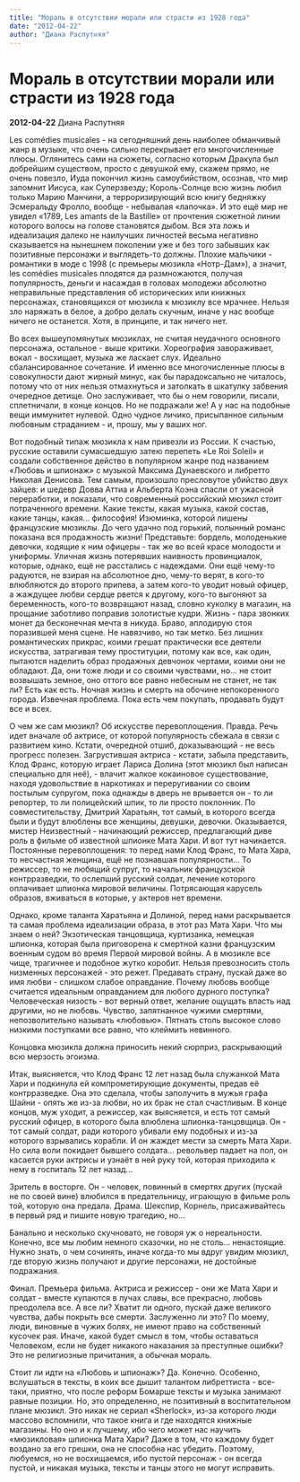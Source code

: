 ```yaml
---
title: "Мораль в отсутствии морали или страсти из 1928 года"
date: "2012-04-22"
author: "Диана Распутняя"
---
```


# Мораль в отсутствии морали или страсти из 1928 года

**2012-04-22** Диана Распутняя

Les comédies musicales - на сегодняшний день наиболее обманчивый жанр в музыке, что очень сильно перекрывает его многочисленные плюсы. Оглянитесь сами на сюжеты, согласно которым Дракула был добрейшим существом, просто с девушкой ему, скажем прямо, не очень повезло, Иуда покончил жизнь самоубийством, осознав, что мир запомнит Иисуса, как Суперзвезду; Король-Солнце всю жизнь любил только Марию Манчини, а терроризирующий всю книгу бедняжку Эсмеральду Фролло, вообще - небывалая «лапочка». И это ещё мир не увидел «1789, Les amants de la Bastille» от прочтения сюжетной линии которого волосы на голове становятся дыбом. Вся эта ложь и идеализация далеко не наилучших личностей весьма негативно сказывается на нынешнем поколении уже и без того забывших как позитивные персонажи и выглядеть-то должны. Плохие мальчики - романтики в моде с 1998 (с премьеры мюзикла «Нотр-Дам»), а значит, les comédies musicales плодятся да размножаются, получая популярность, деньги и насаждая в головах молодежи абсолютно неправильные представления об исторических или книжных персонажах, становящихся от мюзикла к мюзиклу все мрачнее. Нельзя зло наряжать в белое, а добро делать скучным, иначе у нас вообще ничего не останется. Хотя, в принципе, и так ничего нет.

Во всех вышеупомянутых мюзиклах, не считая неудачного основного персонажа, остальное - выше критики. Хореография завораживает, вокал - восхищает, музыка же ласкает слух. Идеально сбалансированное сочетание. И именно все многочисленные плюсы в совокупности дают жирный минус, как бы парадоксально не читалось, потому что от них нельзя отмахнуться и затолкать в шкатулку забвения очередное детище. Оно заслуживает, что бы о нем говорили, писали, сплетничали, в конце концов. Но не подражали же! А у нас на подобные вещи иммунитет нулевой. Одно чудное личико, присыпанное сильным любовным страданием - и, прошу, мы у ваших ног.

Вот подобный типаж мюзикла к нам привезли из России. К счастью, русские оставили сумасшедшую затею перепеть «Le Roi Soleil» и создали собственное действо в популярном жанре под названием «Любовь и шпионаж» с музыкой Максима Дунаевского и либретто Николая Денисова. Тем самым, произошло пресловутое убийство двух зайцев: и шедевр Довва Аттиа и Альберта Коэна спасли от ужасной переработки, и показали, что современный российский мюзикл стоит потраченного времени. Какие тексты, какая музыка, какой состав, какие танцы, какая... философия! Изюминка, которой лишены французские мюзиклы. До чего удачно под горький, полынный романс показана вся продажность жизни! Представьте: бордель, молоденькие девочки, ходящие к ним офицеры - так же во всей красе молодости и униформы. Уличная жизнь потерявших наивность провинциалок, которые, однако, ещё не расстались с надеждами. Они ещё чему-то радуются, не взирая на абсолютное дно, чему-то верят, в кого-то влюбляются до второго припева, а затем кого-то уводит новый офицер, а жаждущее любви сердце рвется к другому, кого-то выгоняют за беременность, кого-то возвращают назад, словно куколку в магазин, на прощание заботливо поправив золотистые кудри. Жизнь - пара звонких монет да бесконечная мечта в никуда. Браво, аплодирую стоя поразившей меня сцене. Не навязчиво, но так метко. Без лишних романтических прикрас, коими грешат практически все деятели искусства, затрагивая тему проституции, потому как все, как один, пытаются наделить образ продажных девчонок чертами, коими они не обладают. Да, они тоже люди и со своими чувствами, но... не стоит возвышать земное, оно оттого все равно небесным не станет, не так ли? Есть как есть. Ночная жизнь и смерть на обочине непокоренного города. Извечная проблема. Пока есть чем покупать, продавать будут все и всех.

О чем же сам мюзикл? Об искусстве перевоплощения. Правда. Речь идет вначале об актрисе, от которой популярность сбежала в связи с развитием кино. Кстати, очередной отшиб, доказывающий - не весь прогресс полезен. Загрустившая актриса - кстати, забыла представить, Клод Франс, которую играет Лариса Долина (этот мюзикл был написан специально для неё), - влачит жалкое кокаиновое существование, находя удовольствие в наркотиках и переругивании со своим постылым супругом, пока однажды в дверь не врывается он - то ли репортер, то ли полицейский шпик, то ли просто поклонник. По совместительству, Дмитрий Харатьян, тот самый, в которого всегда были и будут влюблены все женщины, девушки, девочки. Оказывается, мистер Неизвестный - начинающий режиссер, предлагающий диве роль в фильме об известной шпионке Мата Хари. И вот тут начинается. Постоянные перевоплощения: то перед нами Клод Франс, то Мата Хара, то несчастная женщина, ещё не познавшая популярности... То режиссер, то не любящий супруг, то начальник французской контрразведки, то ослепший русский солдат, лечение которого оплачивает шпионка мировой величины. Потрясающая карусель образов, вживаться в которые, у актеров нет времени.

Однако, кроме таланта Харатьяна и Долиной, перед нами раскрывается та самая проблема идеализации образа, в этот раз Мата Хари. Что мы знаем о ней? Экзотическая танцовщица, куртизанка, немецкая шпионка, которая была приговорена к смертной казни французским военным судом во время Первой мировой войны. А в мюзикле все чище, трагичнее и подобное жутко коробит. Нельзя превозносить столь низменных персонажей - это режет. Предавать страну, пускай даже во имя любви - слишком слабое оправдание. Почему любовь вообще считается идеальным оправданием для любого дурного поступка? Человеческая низость - вот верный ответ, желание ощущать власть над другими, но не любовь. Чувство, запятнанное чужими смертями, непозволительно называть «любовью». Пятнать столь высокое слово низкими поступками все равно, что клеймить невинного.

Концовка мюзикла должна приносить некий сюрприз, раскрывающий всю мерзость эгоизма.

Итак, выясняется, что Клод Франс 12 лет назад была служанкой Мата Хари и подкинула ей компрометирующие документы, предав её контрразведке. Она это сделала, чтобы заполучить в мужья графа Шайни - опять же из-за любви, но их брак не стал счастливым. В конце концов, муж уходит, а режиссер, как выясняется, и есть тот самый русский офицер, в которого была влюблена шпионка-танцовщица. Он - тот самый солдат, ради которого убивали ему подобных и из-за которого взрывались корабли. И он жаждет мести за смерть Мата Хари. Но сила воли покидает бывшего солдата... револьвер падает на пол, он касается руки актрисы и узнаёт в ней руку той, которая приходила к нему в госпиталь 12 лет назад...

Зритель в восторге. Он - человек, повинный в смертях других (пускай не по своей вине) влюбился в предательницу, играющую в фильме роль той, которую она предала. Драма. Шекспир, Корнель, присаживайтесь в первый ряд и пишите новую трагедию, но...

Банально и несколько скучновато, не говоря уж о нереальности. Конечно, все мы любим немного сказочки, но не столь... ненастоящие. Нужно знать, о чем сочинять, иначе когда-то мы вдруг увидим мюзикл, где вторую жизнь получают и другие персонажи, не достойные подражания.

Финал. Премьера фильма. Актриса и режиссер - они же Мата Хари и солдат - вместе купаются в лучах славы, все прекрасно, любовь преодолела все. А все ли? Хватит ли одного, пускай даже великого чувства, дабы покрыть все смерти. Заслуженно ли это? По моему, люди, виновные в чужих болях, не имеют право на собственный кусочек рая. Иначе, какой будет смысл в том, чтобы оставаться Человеком, если не будет никакого наказания за преступные ошибки? Это не религиозные причитания, а обычная мораль.

Стоит ли идти на «Любовь и шпионаж»? Да. Конечно. Особенно, вслушаться в тексты, в коих все дышит талантом либреттиста - все-таки, приятно, что после реформ Бомарше тексты и музыка занимают равные позиции. Но, это определенно, не позитивный в воспитательном плане мюзикл. Это никак не сериал «Sherlock», из-за которого люди массово вспомнили, что такое книга и где находятся книжные магазины. Но оно и к лучшему, ибо чего может нас научить «мюзикловая» шпионка Мата Хари? Даже в том, что каждому будет воздано за его грешки, она не способна нас убедить. Поэтому, любуемся, но не восхищаемся, ибо пустой персонаж - он всегда пустой, и никакая музыка, тексты и танцы этого не могут исправить.